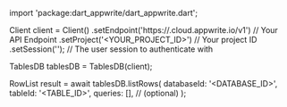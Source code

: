 import 'package:dart_appwrite/dart_appwrite.dart';

Client client = Client()
    .setEndpoint('https://<REGION>.cloud.appwrite.io/v1') // Your API Endpoint
    .setProject('<YOUR_PROJECT_ID>') // Your project ID
    .setSession(''); // The user session to authenticate with

TablesDB tablesDB = TablesDB(client);

RowList result = await tablesDB.listRows(
    databaseId: '<DATABASE_ID>',
    tableId: '<TABLE_ID>',
    queries: [], // (optional)
);
